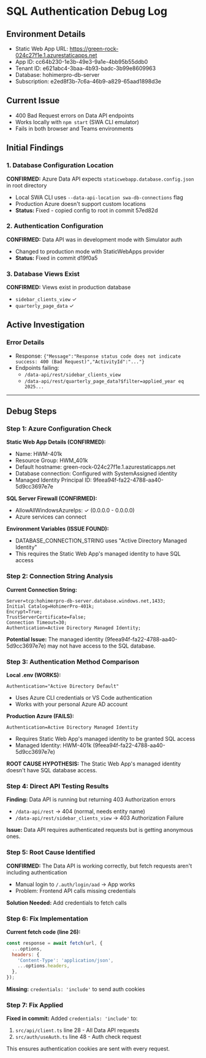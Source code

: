 # SQL Authentication Debug Log

## Environment Details
- Static Web App URL: https://green-rock-024c27f1e.1.azurestaticapps.net
- App ID: cc64b230-1e3b-49e3-9a1e-4bb95b55ddb0
- Tenant ID: e621abc4-3baa-4b93-badc-3b99e8609963
- Database: hohimerpro-db-server
- Subscription: e2ed8f3b-7c6a-46b9-a829-65aad1898d3e

## Current Issue
- 400 Bad Request errors on Data API endpoints
- Works locally with `npm start` (SWA CLI emulator)
- Fails in both browser and Teams environments

## Initial Findings

### 1. Database Configuration Location
**CONFIRMED:** Azure Data API expects `staticwebapp.database.config.json` in root directory
- Local SWA CLI uses `--data-api-location swa-db-connections` flag
- Production Azure doesn't support custom locations
- **Status:** Fixed - copied config to root in commit 57ed82d

### 2. Authentication Configuration
**CONFIRMED:** Data API was in development mode with Simulator auth
- Changed to production mode with StaticWebApps provider
- **Status:** Fixed in commit d19f0a5

### 3. Database Views Exist
**CONFIRMED:** Views exist in production database
- `sidebar_clients_view` ✓
- `quarterly_page_data` ✓

## Active Investigation

### Error Details
- Response: `{"Message":"Response status code does not indicate success: 400 (Bad Request)","ActivityId":"..."}`
- Endpoints failing:
  - `/data-api/rest/sidebar_clients_view`
  - `/data-api/rest/quarterly_page_data?$filter=applied_year eq 2025...`

---

## Debug Steps

### Step 1: Azure Configuration Check

**Static Web App Details (CONFIRMED):**
- Name: HWM-401k
- Resource Group: HWM_401k
- Default hostname: green-rock-024c27f1e.1.azurestaticapps.net
- Database connection: Configured with SystemAssigned identity
- Managed Identity Principal ID: 9feea94f-fa22-4788-aa40-5d9cc3697e7e

**SQL Server Firewall (CONFIRMED):**
- AllowAllWindowsAzureIps: ✓ (0.0.0.0 - 0.0.0.0)
- Azure services can connect

**Environment Variables (ISSUE FOUND):**
- DATABASE_CONNECTION_STRING uses "Active Directory Managed Identity"
- This requires the Static Web App's managed identity to have SQL access

### Step 2: Connection String Analysis

**Current Connection String:**
```
Server=tcp:hohimerpro-db-server.database.windows.net,1433;
Initial Catalog=HohimerPro-401k;
Encrypt=True;
TrustServerCertificate=False;
Connection Timeout=30;
Authentication=Active Directory Managed Identity;
```

**Potential Issue:** The managed identity (9feea94f-fa22-4788-aa40-5d9cc3697e7e) may not have access to the SQL database.

### Step 3: Authentication Method Comparison

**Local .env (WORKS):**
```
Authentication="Active Directory Default"
```
- Uses Azure CLI credentials or VS Code authentication
- Works with your personal Azure AD account

**Production Azure (FAILS):**
```
Authentication=Active Directory Managed Identity
```
- Requires Static Web App's managed identity to be granted SQL access
- Managed Identity: HWM-401k (9feea94f-fa22-4788-aa40-5d9cc3697e7e)

**ROOT CAUSE HYPOTHESIS:** The Static Web App's managed identity doesn't have SQL database access.

### Step 4: Direct API Testing Results

**Finding:** Data API is running but returning 403 Authorization errors
- `/data-api/rest` → 404 (normal, needs entity name)
- `/data-api/rest/sidebar_clients_view` → 403 Authorization Failure

**Issue:** Data API requires authenticated requests but is getting anonymous ones.

### Step 5: Root Cause Identified

**CONFIRMED:** The Data API is working correctly, but fetch requests aren't including authentication
- Manual login to `/.auth/login/aad` → App works
- Problem: Frontend API calls missing credentials

**Solution Needed:** Add credentials to fetch calls

### Step 6: Fix Implementation

**Current fetch code (line 26):**
```javascript
const response = await fetch(url, {
  ...options,
  headers: {
    'Content-Type': 'application/json',
    ...options.headers,
  },
});
```

**Missing:** `credentials: 'include'` to send auth cookies

### Step 7: Fix Applied

**Fixed in commit:** Added `credentials: 'include'` to:
1. `src/api/client.ts` line 28 - All Data API requests
2. `src/auth/useAuth.ts` line 48 - Auth check request

This ensures authentication cookies are sent with every request.
